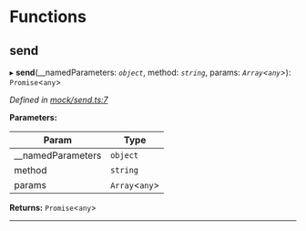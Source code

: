 

# Functions

<a id="send"></a>

##  send

▸ **send**(__namedParameters: *`object`*, method: *`string`*, params: *`Array`<`any`>*): `Promise`<`any`>

*Defined in [mock/send.ts:7](https://github.com/polkadot-js/api/blob/170c337/packages/api-provider/src/mock/send.ts#L7)*

**Parameters:**

| Param | Type |
| ------ | ------ |
| __namedParameters | `object` |
| method | `string` |
| params | `Array`<`any`> |

**Returns:** `Promise`<`any`>

___

